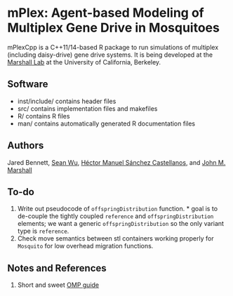 # mPlex: Agent-based Modeling of Multiplex Gene Drive in Mosquitoes
mPlexCpp is a C++11/14-based R package to run simulations of multiplex (including daisy-drive) gene drive systems. It is being developed at the [Marshall Lab](https://www.marshalllab.com) at the University of California, Berkeley.

## Software
  * inst/include/ contains header files
  * src/ contains implementation files and makefiles
  * R/ contains R files
  * man/ contains automatically generated R documentation files

## Authors
Jared Bennett, [Sean Wu](https://slwu89.github.io), [Héctor Manuel Sánchez Castellanos](https://chipdelmal.github.io), and [John M. Marshall](http://sph.berkeley.edu/john-marshall)

## To-do
  1. Write out pseudocode of `offspringDistribution` function.
    * goal is to de-couple the tightly coupled `reference` and `offspringDistribution` elements; we want a generic `offspringDistribution` so the only variant type is `reference`.
  2. Check move semantics between stl containers working properly for `Mosquito` for low overhead migration functions.

## Notes and References
 1. Short and sweet [OMP guide](https://chryswoods.com/beginning_openmp/README.html)

